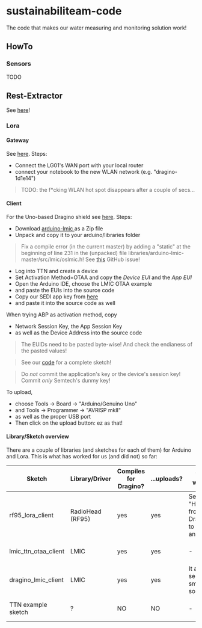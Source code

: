 # sustainabiliteam-code
The code that makes our water measuring and monitoring solution work!

## HowTo
### Sensors
TODO

## Rest-Extractor
See [here](rest-extractor/README.md)!

### Lora
#### Gateway
See [here](https://wiki.dragino.com/index.php?title=Connect_to_TTN#Create_Single_Channel_Gateway_By_LG01). Steps:
* Connect the LG01's WAN port with your local router
* connect your notebook to the new WLAN network (e.g. "dragino-1d1e14")

> TODO: the f*cking WLAN hot spot disappears after a couple of secs...

#### Client
For the Uno-based Dragino shield see [here](https://wiki.dragino.com/index.php?title=Connect_to_TTN#Use_LoRa_Shield_and_Arduino_as_LoRa_End_Device). Steps:
* Download [arduino-lmic ](https://github.com/matthijskooijman/arduino-lmic) as a Zip file
* Unpack and copy it to your arduino/libraries folder

> Fix a compile error (in the current master) by adding a "static" at the beginning of line 231 in the
> (unpacked) file libraries/arduino-lmic-master/src/lmic/oslmic.h!
> See [this](https://github.com/matthijskooijman/arduino-lmic/issues/243) GitHub issue!

* Log into TTN and create a device
* Set Activation Method=OTAA and copy the _Device EUI_ and the _App EUI_
* Open the Arduino IDE, choose the LMIC OTAA example
* and paste the EUIs into the source code
* Copy our SEDI app key from [here](https://console.thethingsnetwork.org/applications/sedi/devices/uno1)
* and paste it into the source code as well

When trying ABP as activation method, copy
* Network Session Key, the App Session Key
* as well as the Device Address into the source code

> The EUIDs need to be pasted byte-wise! And check the endianess of the pasted values!

> See our [code](arduino_sketches/lmic_ttn_otaa_client/lmic_ttn_otaa_client.ino) for a complete sketch!

> Do *not* commit the application's key or the device's session key! Commit *only* Semtech's dunmy key!

To upload,
* choose Tools -> Board -> "Arduino/Genuino Uno"
* and Tools -> Programmer -> "AVRISP mkII"
* as well as the proper USB port
* Then click on the upload button: ez as that!

#### Library/Sketch overview
There are a couple of libraries (and sketches for each of them) for Arduino and Lora. This is what has worked for us (and did not) so far:

Sketch               | Library/Driver   | Compiles for Dragino? | ...uploads? | What works?                               | What does not work?      | Act. Method
-------------------- | ---------------- | --------------------- | ----------- | ----------------------------------------- | ------------------------ | -----------
rf95_lora_client     | RadioHead (RF95) | yes                   | yes         | Send "Hello" from one Dragino to another! | Sending packets to TTN   | ?
lmic_ttn_otaa_client | LMIC             | yes                   | yes         | -                                         | Sending anything at all  | OTAA + ABP
dragino_lmic_client  | LMIC             | yes                   | yes         | It at least sends smth. somehow!          | TTN doesnt receive pckts | ABP
TTN example sketch   | ?                | NO                    | NO          | -                                         | Compiling / uploading    | ?
